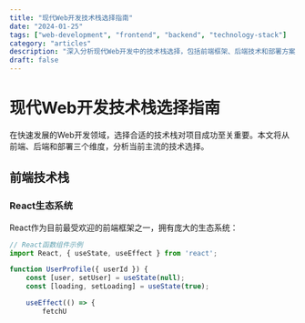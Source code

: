 ```yaml
---
title: "现代Web开发技术栈选择指南"
date: "2024-01-25"
tags: ["web-development", "frontend", "backend", "technology-stack"]
category: "articles"
description: "深入分析现代Web开发中的技术栈选择，包括前端框架、后端技术和部署方案"
draft: false
---
```


# 现代Web开发技术栈选择指南

在快速发展的Web开发领域，选择合适的技术栈对项目成功至关重要。本文将从前端、后端和部署三个维度，分析当前主流的技术选择。

## 前端技术栈

### React生态系统

React作为目前最受欢迎的前端框架之一，拥有庞大的生态系统：

```jsx
// React函数组件示例
import React, { useState, useEffect } from 'react';

function UserProfile({ userId }) {
    const [user, setUser] = useState(null);
    const [loading, setLoading] = useState(true);

    useEffect(() => {
        fetchU